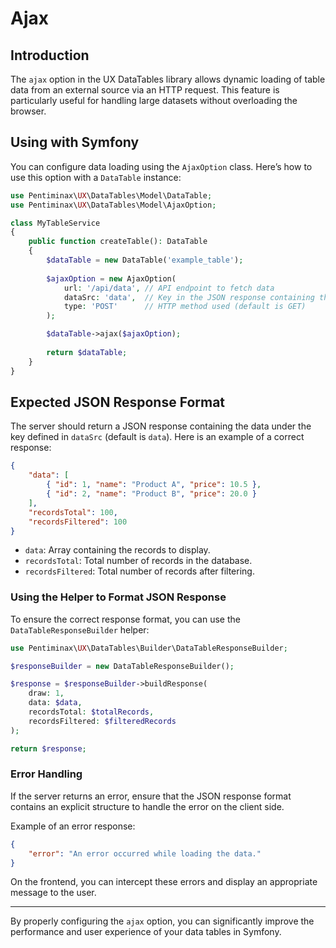 # Ajax

## Introduction

The `ajax` option in the UX DataTables library allows dynamic loading of table data from an external source via an HTTP request. This feature is particularly useful for handling large datasets without overloading the browser.

## Using with Symfony

You can configure data loading using the `AjaxOption` class. Here’s how to use this option with a `DataTable` instance:

```php
use Pentiminax\UX\DataTables\Model\DataTable;
use Pentiminax\UX\DataTables\Model\AjaxOption;

class MyTableService
{
    public function createTable(): DataTable
    {
        $dataTable = new DataTable('example_table');
        
        $ajaxOption = new AjaxOption(
            url: '/api/data', // API endpoint to fetch data
            dataSrc: 'data',  // Key in the JSON response containing the data (optional)
            type: 'POST'      // HTTP method used (default is GET)
        );

        $dataTable->ajax($ajaxOption);
        
        return $dataTable;
    }
}
```

## Expected JSON Response Format

The server should return a JSON response containing the data under the key defined in `dataSrc` (default is `data`). Here is an example of a correct response:

```json
{
    "data": [
        { "id": 1, "name": "Product A", "price": 10.5 },
        { "id": 2, "name": "Product B", "price": 20.0 }
    ],
    "recordsTotal": 100,
    "recordsFiltered": 100
}
```

- `data`: Array containing the records to display.
- `recordsTotal`: Total number of records in the database.
- `recordsFiltered`: Total number of records after filtering.

### Using the Helper to Format JSON Response

To ensure the correct response format, you can use the `DataTableResponseBuilder` helper:

```php
use Pentiminax\UX\DataTables\Builder\DataTableResponseBuilder;

$responseBuilder = new DataTableResponseBuilder();

$response = $responseBuilder->buildResponse(
    draw: 1,
    data: $data,
    recordsTotal: $totalRecords,
    recordsFiltered: $filteredRecords
);

return $response;
```

### Error Handling

If the server returns an error, ensure that the JSON response format contains an explicit structure to handle the error on the client side.

Example of an error response:

```json
{
    "error": "An error occurred while loading the data."
}
```

On the frontend, you can intercept these errors and display an appropriate message to the user.

---

By properly configuring the `ajax` option, you can significantly improve the performance and user experience of your data tables in Symfony.

